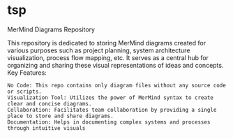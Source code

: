 # tsp
MerMind Diagrams Repository

This repository is dedicated to storing MerMind diagrams created for various purposes such as project planning, system architecture visualization, process flow mapping, etc. It serves as a central hub for organizing and sharing these visual representations of ideas and concepts.
Key Features:

    No Code: This repo contains only diagram files without any source code or scripts.
    Visualization Tool: Utilizes the power of MerMind syntax to create clear and concise diagrams.
    Collaboration: Facilitates team collaboration by providing a single place to store and share diagrams.
    Documentation: Helps in documenting complex systems and processes through intuitive visuals

